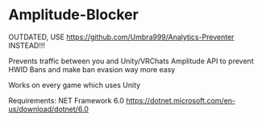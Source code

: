 # Amplitude-Blocker

OUTDATED, USE https://github.com/Umbra999/Analytics-Preventer INSTEAD!!!

Prevents traffic between you and Unity/VRChats Amplitude API to prevent HWID Bans and make ban evasion way more easy

Works on every game which uses Unity

Requirements: NET Framework 6.0 
https://dotnet.microsoft.com/en-us/download/dotnet/6.0
